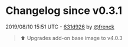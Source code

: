 # Changelog since v0.3.1

2019/08/10 15:51 UTC - [631d926](https://github.com/hassio-addons/addon-zwave2mqtt/commit/631d926a56b1dc6d2c906b63f98ec5faf1a755fa) by [@frenck](https://github.com/frenck)
> :arrow_up: Upgrades add-on base image to v4.0.3 

